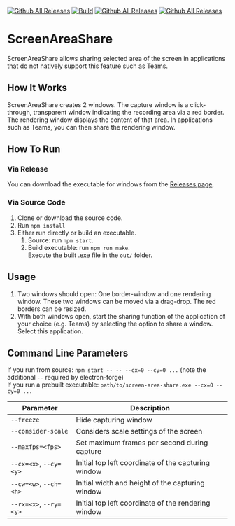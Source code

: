 [![Github All Releases](https://img.shields.io/github/license/mPyKen/ScreenAreaShare)](https://github.com/mPyKen/ScreenAreaShare)
[![Build](https://github.com/mPyKen/ScreenAreaShare/actions/workflows/build.yml/badge.svg)](https://github.com/mPyKen/ScreenAreaShare/actions/workflows/build.yml)
[![Github All Releases](https://img.shields.io/github/v/release/mPyKen/ScreenAreaShare)](https://github.com/mPyKen/ScreenAreaShare/releases)
[![Github All Releases](https://img.shields.io/github/downloads/mPyKen/ScreenAreaShare/total.svg)](https://github.com/mPyKen/ScreenAreaShare/releases)

# ScreenAreaShare

ScreenAreaShare allows sharing selected area of the screen in applications that do not natively support this feature such as Teams.

## How It Works
ScreenAreaShare creates 2 windows. The capture window is a click-through, transparent window indicating the recording area via a red border.
The rendering window displays the content of that area. In applications such as Teams, you can then share the rendering window.

## How To Run
### Via Release
You can download the executable for windows from the [Releases page](https://github.com/mPyKen/ScreenAreaShare/releases).
### Via Source Code
1. Clone or download the source code.
2. Run `npm install`
3. Either run directly or build an executable.
    1. Source: run `npm start`.
    2. Build executable: run `npm run make`.  
    Execute the built .exe file in the `out/` folder.

## Usage
1. Two windows should open: One border-window and one rendering window. These two windows can be moved via a drag-drop. The red borders can be resized.
2. With both windows open, start the sharing function of the application of your choice (e.g. Teams) by selecting the option to share a window. Select this application.

## Command Line Parameters
If you run from source: `npm start -- -- --cx=0 --cy=0 ...` (note the additional `--` required by electron-forge)  
If you run a prebuilt executable: `path/to/screen-area-share.exe --cx=0 --cy=0 ...`  

|Parameter|Description|
|-|-|
|`--freeze`|Hide capturing window|
|`--consider-scale`|Considers scale settings of the screen|
|`--maxfps=<fps>`|Set maximum frames per second during capture|
|`--cx=<x>`, `--cy=<y>`|Initial top left coordinate of the capturing window|
|`--cw=<w>`, `--ch=<h>`|Initial width and height of the capturing window|
|`--rx=<x>`, `--ry=<y>`|Initial top left coordinate of the rendering window|
